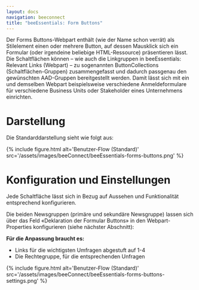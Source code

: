 ```yaml
---
layout: docs
navigation: beeconnect
title: "beeEssentials: Form Buttons"
---
```

Der Forms Buttons-Webpart enthält (wie der Name schon verrät) als Stilelement einen oder mehrere Button, auf dessen Mausklick sich ein Formular (oder irgendeine beliebige HTML-Ressource) präsentieren lässt. Die Schaltflächen können – wie auch die Linkgruppen in beeEssentials: Relevant Links (Webpart) – zu sogenannten ButtonCollections (Schaltflächen-Gruppen) zusammengefasst und dadurch passgenau den gewünschten AAD-Gruppen bereitgestellt werden. Damit lässt sich mit ein und demselben Webpart beispielsweise verschiedene Anmeldeformulare für verschiedene Business Units oder Stakeholder eines Unternehmens einrichten. 

# Darstellung

Die Standarddarstellung sieht wie folgt aus:

{% include figure.html alt='Benutzer-Flow (Standard)' src='/assets/images/beeConnect/beeEssentials-forms-buttons.png' %}

# Konfiguration und Einstellungen

Jede Schaltfläche lässt sich in Bezug auf Aussehen und Funktionalität entsprechend konfigurieren.

Die beiden Newsgruppen (primäre und sekundäre Newsgruppe) lassen sich über das Feld «Deklaration der Formular Buttons» in den Webpart-Properties konfigurieren (siehe nächster Abschnitt):

**Für die Anpassung braucht es:**

* Links für die wichtigsten Umfragen abgestuft auf 1-4
* Die Rechtegruppe, für die entsprechenden Unfragen

{% include figure.html alt='Benutzer-Flow (Standard)' src='/assets/images/beeConnect/beeEssentials-forms-buttons-settings.png' %}